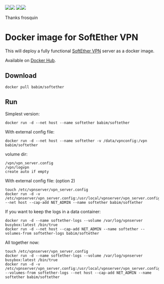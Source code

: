 [![](https://images.microbadger.com/badges/image/babim/softether.svg)](https://microbadger.com/images/babim/softether "Get your own image badge on microbadger.com")[![](https://images.microbadger.com/badges/version/babim/softether.svg)](https://microbadger.com/images/babim/softether "Get your own version badge on microbadger.com")
[![](https://images.microbadger.com/badges/image/babim/softether:single.svg)](https://microbadger.com/images/babim/softether:single "Get your own image badge on microbadger.com")[![](https://images.microbadger.com/badges/version/babim/softether:single.svg)](https://microbadger.com/images/babim/softether:single "Get your own version badge on microbadger.com")

Thanks frosquin

# Docker image for SoftEther VPN

This will deploy a fully functional [SoftEther VPN](https://www.softether.org) server as a docker image.

Available on [Docker Hub](https://registry.hub.docker.com/u/frosquin/softether/).

## Download

    docker pull babim/softether

## Run


Simplest version:

    docker run -d --net host --name softether babim/softether

With external config file:

    docker run -d --net host --name softether -v /data/vpnconfig:/vpn babim/softether

volume dir:
```
/vpn/vpn_server.config
/vpn/logvpn
create auto if empty
```
With external config file: (option 2)

    touch /etc/vpnserver/vpn_server.config
    docker run -d -v /etc/vpnserver/vpn_server.config:/usr/local/vpnserver/vpn_server.config --net host --cap-add NET_ADMIN --name softether babim/softether

If you want to keep the logs in a data container:

    docker run -d --name softether-logs --volume /var/log/vpnserver busybox:latest /bin/true
    docker run -d --net host --cap-add NET_ADMIN --name softether --volumes-from softether-logs babim/softether

All together now:

    touch /etc/vpnserver/vpn_server.config
    docker run -d --name softether-logs --volume /var/log/vpnserver busybox:latest /bin/true
    docker run -d -v /etc/vpnserver/vpn_server.config:/usr/local/vpnserver/vpn_server.config --volumes-from softether-logs --net host --cap-add NET_ADMIN --name softether babim/softether

